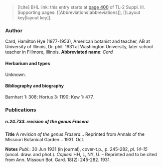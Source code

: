 > [!cite] BHL link: this entry starts at [page 400](https://www.biodiversitylibrary.org/page/33266707) of TL-2 Suppl. III.
> Supporting pages: [[Abbreviations|abbreviations]], [[Layout key|layout key]].

### Author

Card, Hamilton Hye (1877-1953), American botanist and teacher, AB at University of Illinois, Dr. phil. 1931 at Washington University, later school teacher in Fillmore, Illinois. 
**Abbreviated name**: *Card*

#### Herbarium and types

Unknown.

#### Bibliography and biography

Barnhart 1: 308; Hortus 3: 1190; Kew 1: 477.

### Publications

##### n.24.733. revision of the genus Frasera

**Title**
A *revision of the genus Frasera*... Reprinted from Annals of the Missouri Botanical Garden... 1931. Oct.

**Notes**
*Publ*.: 30 Jun 1931 (in journal), cover-t.p., p. 245-282, *pl. 14-15* (uncol. draw. and phot.).
*Copies*: HH, L, NY, U. – Reprinted and to be cited from Ann. Missouri Bot. Gard. 18(2): 245-282. 1931.

